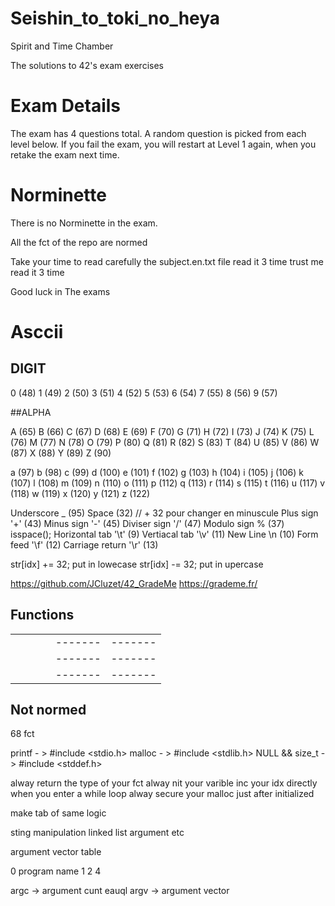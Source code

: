 # Seishin_to_toki_no_heya
Spirit and Time Chamber


The solutions to 42's exam exercises

# Exam Details

The exam has 4 questions total. A random question is picked from each level below. If you fail the exam, you will restart at Level 1 again, when you retake the exam next time.

# Norminette

There is no Norminette in the exam.

All the fct of the repo are normed

Take your time to read carefully the subject.en.txt file
read it 3 time trust me read it 3 time

Good luck in The exams

# Asccii

## DIGIT
0 (48) 1 (49) 2 (50) 3 (51) 4 (52) 5 (53) 6 (54) 7 (55) 8 (56) 9 (57)

##ALPHA

A (65) B (66) C (67) D (68) E (69) F (70) G (71) H (72) I (73) J (74) K (75) L (76) M (77) N (78) O (79) P (80) Q (81) R (82) S (83) T (84) U (85) V (86) W (87) X (88) Y (89) Z (90)

a (97) b (98) c (99) d (100) e (101) f (102) g (103) h (104) i (105) j (106) k (107) l (108) m (109) n (110) o (111) p (112) q (113) r (114) s (115) t (116) u (117) v (118) w (119) x (120) y (121) z (122)

Underscore _ (95)
Space   (32) // + 32 pour changer en minuscule
Plus sign '+' (43)
Minus sign '-' (45)
Diviser sign '/' (47)
Modulo sign % (37)
isspace();
Horizontal tab '\t' (9)
Vertiacal tab '\v' (11)
New Line  \n (10)
Form feed '\f' (12)
Carriage return '\r' (13)

str[idx] += 32; put in lowecase
str[idx] -= 32; put in upercase

https://github.com/JCluzet/42_GradeMe
https://grademe.fr/

## Functions

|               |             |         |         |         |         |
| ------------- | ----------- | ------- | ------- | ------- | ------- |
|				|             | 	    |         | ------- | ------- |
|				|             |         |         | ------- | ------- |
|				|			  |         |         | ------- | ------- |

## Not normed

68 fct

printf - > #include <stdio.h>
malloc - > #include <stdlib.h>
NULL && size_t -> #include <stddef.h>

alway return the type of your fct
alway nit your varible
inc your idx directly when you enter a while loop
alway secure your malloc just after initialized

make tab of same logic

sting manipulation
linked list
argument
etc


argument vector table

0 program name
1
2
4

argc -> argument cunt eauql
argv -> argument vector

